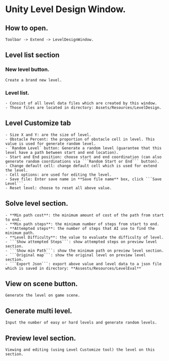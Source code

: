 # Unity Level Design Window.

## How to open.
    Toolbar -> Extend -> LevelDesignWindow.

## Level list section

### New level button.
    Create a brand new level.
### Level list.
    - Consist of all level data files which are created by this window.
    - Those files are located in directory: Assets/Resources/LevelDesign.
## Level Customize tab
    - Size X and Y: are the size of level.
    - Obstacle Percent: the proportion of obstacle cell in level. This value is used for generate random level.
    - `Random Level` button: Generate a random level (guarantee that this level have a path between start and end location).
    - Start and End position: choose start and end coordination (can also generate random coordinations via ```Random Start or End``` button).
    - Change default cell: change default cell which is used for extend the level.
    - Cell options: are used for editing the level.
    - Save file: Enter save name in **Save file name** box, click ```Save Level```.
    - Reset level: choose to reset all above value.
## Solve level section.
    - **Min path cost**: the minimum amount of cost of the path from start to end.
    - **Min path steps**: the minimum number of steps from start to end.
    - **Attempted steps**: the number of steps that AI use to find the minimum path.
    - **Level Difficulty**: the value to evaluate the difficulty of level.
    - ```Show attempted Steps```: show attempted steps on preview level section.
    - ```Show min Path```: show the minimum path on preview level section.
    - ```Original map```: show the original level on preview level section.
    - ```Export Json```: export above value and level data to a json file which is saved in directory: **Assests/Resources/LevelEval**

## View on scene button.
    Generate the level on game scene.

## Generate multi level.
    Input the number of easy or hard levels and generate random levels.
## Preview level section.
    Viewing and editing (using Level Customize tool) the level on this section.
    